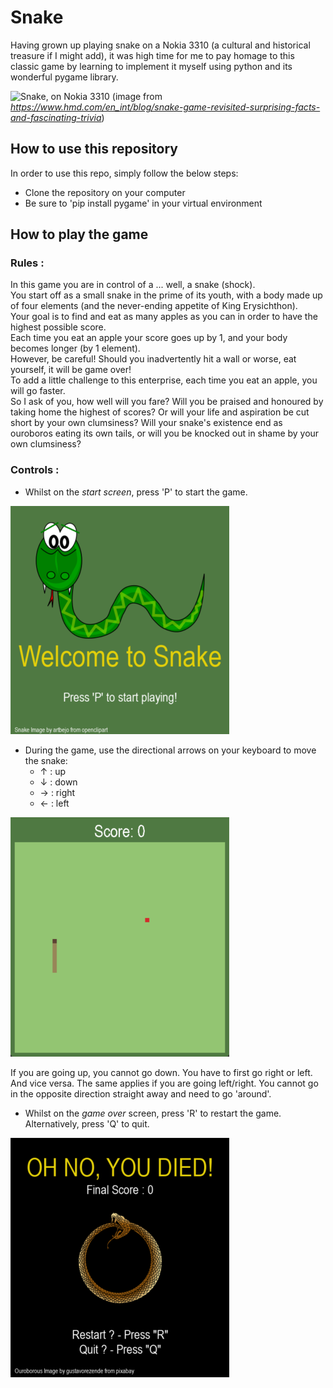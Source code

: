 # Snake

Having grown up playing snake on a Nokia 3310
(a cultural and historical treasure if I might add), it was high time for me to pay homage to this classic game by
learning to implement it myself using python and its wonderful pygame library.

![Snake, on Nokia 3310](https://images.ctfassets.net/wcfotm6rrl7u/6LMSGFiFadFWFf1gcQajFb/2a284d47092d116a5d1253c79bef5af1/snake-day-FEATURED-desktop.png?w=1593&h=896&fm=avif&q=88)
(image from *https://www.hmd.com/en_int/blog/snake-game-revisited-surprising-facts-and-fascinating-trivia*)

## How to use this repository

In order to use this repo, simply follow the below steps:
- Clone the repository on your computer
- Be sure to 'pip install pygame' in your virtual environment

## How to play the game

### Rules :

In this game you are in control of a ... well, a snake (shock).\
You start off as a small snake in the prime of its youth, with a body made up of four elements
(and the never-ending appetite of King Erysichthon).\
Your goal is to find and eat as many apples as you can in order to have the highest possible score.\
Each time you eat an apple your score goes up by 1, and your body becomes longer (by 1 element).\
However, be careful! Should you inadvertently hit a wall or worse, eat yourself, it will be game over!\
To add a little challenge to this enterprise, each time you eat an apple, you will go faster.\
So I ask of you, how well will you fare? Will you be praised and honoured by taking home the highest of scores?
Or will your life and aspiration be cut short by your own clumsiness? 
Will your snake's existence end as ouroboros eating its own tails, or will you be knocked out in shame by your own 
clumsiness?

### Controls :

- Whilst on the *start screen*, press 'P' to start the game.

![Startup Screen](./image/start_screen.png)


- During the game, use the directional arrows on your keyboard to move the snake:
  - &uarr; : up
  - &darr; : down
  - &rarr; : right
  - &larr; : left

![Gameplay Image](./image/play_state.png)

  If you are going up, you cannot go down. You have to first go right or left. And vice versa. The same applies if you
are going left/right. You cannot go in the opposite direction straight away and need to go 'around'.


- Whilst on the *game over* screen, press 'R' to restart the game. Alternatively, press 'Q' to quit.

![Game Over Screen](./image/gameover_state.png)